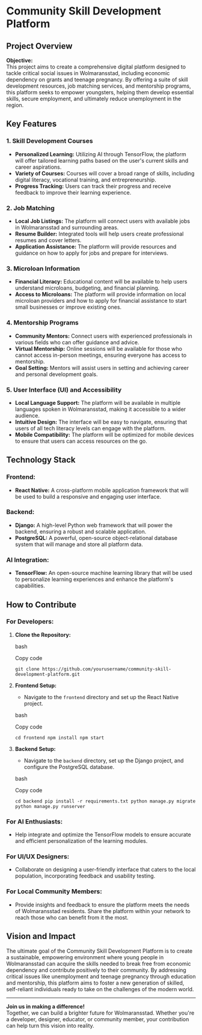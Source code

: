 Community Skill Development Platform
====================================

Project Overview
----------------

**Objective:**  
This project aims to create a comprehensive digital platform designed to tackle critical social issues in Wolmaransstad, including economic dependency on grants and teenage pregnancy. By offering a suite of skill development resources, job matching services, and mentorship programs, this platform seeks to empower youngsters, helping them develop essential skills, secure employment, and ultimately reduce unemployment in the region.

Key Features
------------

### 1\. Skill Development Courses

*   **Personalized Learning:** Utilizing AI through TensorFlow, the platform will offer tailored learning paths based on the user's current skills and career aspirations.
*   **Variety of Courses:** Courses will cover a broad range of skills, including digital literacy, vocational training, and entrepreneurship.
*   **Progress Tracking:** Users can track their progress and receive feedback to improve their learning experience.

### 2\. Job Matching

*   **Local Job Listings:** The platform will connect users with available jobs in Wolmaransstad and surrounding areas.
*   **Resume Builder:** Integrated tools will help users create professional resumes and cover letters.
*   **Application Assistance:** The platform will provide resources and guidance on how to apply for jobs and prepare for interviews.

### 3\. Microloan Information

*   **Financial Literacy:** Educational content will be available to help users understand microloans, budgeting, and financial planning.
*   **Access to Microloans:** The platform will provide information on local microloan providers and how to apply for financial assistance to start small businesses or improve existing ones.

### 4\. Mentorship Programs

*   **Community Mentors:** Connect users with experienced professionals in various fields who can offer guidance and advice.
*   **Virtual Mentorship:** Online sessions will be available for those who cannot access in-person meetings, ensuring everyone has access to mentorship.
*   **Goal Setting:** Mentors will assist users in setting and achieving career and personal development goals.

### 5\. User Interface (UI) and Accessibility

*   **Local Language Support:** The platform will be available in multiple languages spoken in Wolmaransstad, making it accessible to a wider audience.
*   **Intuitive Design:** The interface will be easy to navigate, ensuring that users of all tech literacy levels can engage with the platform.
*   **Mobile Compatibility:** The platform will be optimized for mobile devices to ensure that users can access resources on the go.

Technology Stack
----------------

### **Frontend:**

*   **React Native:** A cross-platform mobile application framework that will be used to build a responsive and engaging user interface.

### **Backend:**

*   **Django:** A high-level Python web framework that will power the backend, ensuring a robust and scalable application.
*   **PostgreSQL:** A powerful, open-source object-relational database system that will manage and store all platform data.

### **AI Integration:**

*   **TensorFlow:** An open-source machine learning library that will be used to personalize learning experiences and enhance the platform's capabilities.

How to Contribute
-----------------

### **For Developers:**

1.  **Clone the Repository:**
    
    bash
    
    Copy code
    
    `git clone https://github.com/yourusername/community-skill-development-platform.git`
    
2.  **Frontend Setup:**
    
    *   Navigate to the `frontend` directory and set up the React Native project.
    
    bash
    
    Copy code
    
    `cd frontend npm install npm start`
    
3.  **Backend Setup:**
    
    *   Navigate to the `backend` directory, set up the Django project, and configure the PostgreSQL database.
    
    bash
    
    Copy code
    
    `cd backend pip install -r requirements.txt python manage.py migrate python manage.py runserver`
    

### **For AI Enthusiasts:**

*   Help integrate and optimize the TensorFlow models to ensure accurate and efficient personalization of the learning modules.

### **For UI/UX Designers:**

*   Collaborate on designing a user-friendly interface that caters to the local population, incorporating feedback and usability testing.

### **For Local Community Members:**

*   Provide insights and feedback to ensure the platform meets the needs of Wolmaransstad residents. Share the platform within your network to reach those who can benefit from it the most.

Vision and Impact
-----------------

The ultimate goal of the Community Skill Development Platform is to create a sustainable, empowering environment where young people in Wolmaransstad can acquire the skills needed to break free from economic dependency and contribute positively to their community. By addressing critical issues like unemployment and teenage pregnancy through education and mentorship, this platform aims to foster a new generation of skilled, self-reliant individuals ready to take on the challenges of the modern world.

* * *

**Join us in making a difference!**  
Together, we can build a brighter future for Wolmaransstad. Whether you're a developer, designer, educator, or community member, your contribution can help turn this vision into reality.

